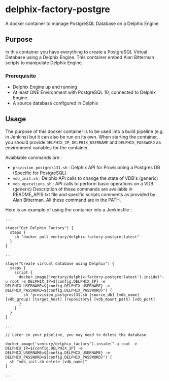 # delphix-factory-postgre
A docker container to manage PostgreSQL Database on a Delphix Engine

## Purpose
In this container you have everything to create a PostgreSQL Virtual Database using a Delphix Engine.
This container embed Alan Bitterman scripts to manipulate Delphix Engine.

### Prerequisite
- Delphix Engine up and running
- At least ONE Environment with PostgreSQL 10, connected to Delphix Engine
- A source database configured in Delphix

## Usage
The purpose of this docker container is to be used into a build pipeline (e.g. in Jenkins) but it can also be run on its own.
When starting the container, you should provide `DELPHIX_IP`, `DELPHIX_USERNAME` and `DELPHIX_PASSWORD` as environment variables for the container.

Avaiblable commands are :
- `provision_postgres131.sh` : Delphix API for Provisioning a Postgres DB (Specific for PostgreSQL)
- `vdb_init.sh` : Delphix API calls to change the state of VDB's (generic)
- `vdb_operations.sh` : API calls to perform basic operations on a VDB (generic)
Description of these commands are available in README_APIS.txt file and specific scripts comments as provided by Alan Bitterman. All these command are in the PATH.

Here is an example of using the container into a Jenkinsfile :

```
...

stage("Get Delphix Factory") {
  steps {
    sh "docker pull ventury/delphix-factory-postgre:latest"
  }
}

...

stage("Create virtual database using Delphix") {
  steps {
    script {
      docker.image('ventury/delphix-factory-postgre:latest').inside("-u root -e DELPHIX_IP=${config.DELPHIX_IP} -e DELPHIX_USERNAME=${config.DELPHIX_USERNAME} -e DELPHIX_PASSWORD=${config.DELPHIX_PASSWORD}") {
        sh "provision_postgres131.sh [source_db] [vdb_name] [vdb_group] [target_host] [repository] [vdb_mount_path] [vdb_port]
      }
    }
  }
}

...

// Later in your pipeline, you may need to delete the database

docker.image('ventury/delphix-factory').inside("-u root -e DELPHIX_IP=${config.DELPHIX_IP} -e DELPHIX_USERNAME=${config.DELPHIX_USERNAME} -e DELPHIX_PASSWORD=${config.DELPHIX_PASSWORD}") {
  sh "vdb_init.sh delete [vdb_name]"
}

...

```
